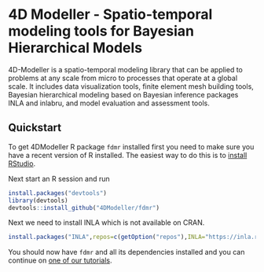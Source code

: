 # 4D Modeller - Spatio-temporal modeling tools for Bayesian Hierarchical Models

4D-Modeller is a spatio-temporal modeling library that can be applied to problems at any scale from micro to processes that operate at a global scale. It includes data visualization tools, finite element mesh building tools, Bayesian hierarchical modeling based on Bayesian inference packages INLA and inlabru, and model evaluation and assessment tools.

## Quickstart

To get 4DModeller R package `fdmr` installed first you need to make sure you have a recent version of R installed.
The easiest way to do this is to [install RStudio](https://posit.co/downloads/).

Next start an R session and run

```R
install.packages("devtools")
library(devtools)
devtools::install_github("4DModeller/fdmr")
```

Next we need to install INLA which is not available on CRAN.

```R
install.packages("INLA",repos=c(getOption("repos"),INLA="https://inla.r-inla-download.org/R/stable"), dep=TRUE)
```

You should now have `fdmr` and all its dependencies installed and you can continue on [one of our tutorials](https://4dmodeller.github.io/fdmr/articles/).
